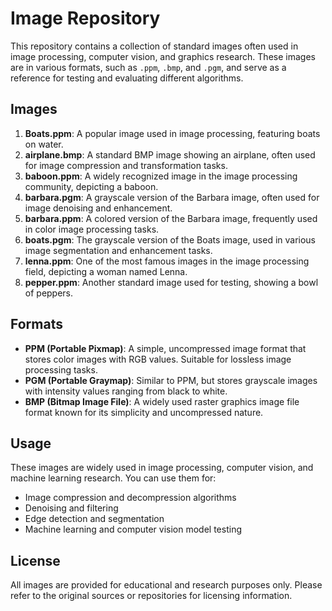 # Image Repository

This repository contains a collection of standard images often used in image processing, computer vision, and graphics research. These images are in various formats, such as `.ppm`, `.bmp`, and `.pgm`, and serve as a reference for testing and evaluating different algorithms.

## Images

1. **Boats.ppm**: A popular image used in image processing, featuring boats on water.
2. **airplane.bmp**: A standard BMP image showing an airplane, often used for image compression and transformation tasks.
3. **baboon.ppm**: A widely recognized image in the image processing community, depicting a baboon.
4. **barbara.pgm**: A grayscale version of the Barbara image, often used for image denoising and enhancement.
5. **barbara.ppm**: A colored version of the Barbara image, frequently used in color image processing tasks.
6. **boats.pgm**: The grayscale version of the Boats image, used in various image segmentation and enhancement tasks.
7. **lenna.ppm**: One of the most famous images in the image processing field, depicting a woman named Lenna.
8. **pepper.ppm**: Another standard image used for testing, showing a bowl of peppers.

## Formats

- **PPM (Portable Pixmap)**: A simple, uncompressed image format that stores color images with RGB values. Suitable for lossless image processing tasks.
- **PGM (Portable Graymap)**: Similar to PPM, but stores grayscale images with intensity values ranging from black to white.
- **BMP (Bitmap Image File)**: A widely used raster graphics image file format known for its simplicity and uncompressed nature.

## Usage

These images are widely used in image processing, computer vision, and machine learning research. You can use them for:

- Image compression and decompression algorithms
- Denoising and filtering
- Edge detection and segmentation
- Machine learning and computer vision model testing

## License

All images are provided for educational and research purposes only. Please refer to the original sources or repositories for licensing information.
